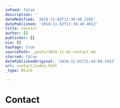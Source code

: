 ```yaml
---
inFeed: false
description: ''
dateModified: '2018-11-02T11:36:48.228Z'
datePublished: '2018-11-02T11:36:48.401Z'
title: Contact
author: []
publisher: {}
via: {}
hasPage: true
sourcePath: _posts/2018-11-01-contact.md
starred: false
datePublishedOriginal: '2018-11-01T21:44:09.545Z'
url: contact/index.html
_type: Blurb

---
```

# Contact